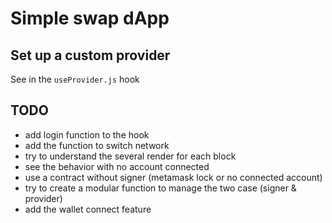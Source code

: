 # Simple swap dApp

## Set up a custom provider

See in the `useProvider.js` hook

## TODO

- add login function to the hook
- add the function to switch network
- try to understand the several render for each block
- see the behavior with no account connected
- use a contract without signer (metamask lock or no connected account)
- try to create a modular function to manage the two case (signer & provider)
- add the wallet connect feature
